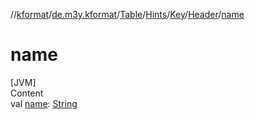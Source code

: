 //[kformat](../../../../../index.md)/[de.m3y.kformat](../../../../index.md)/[Table](../../../index.md)/[Hints](../../index.md)/[Key](../index.md)/[Header](index.md)/[name](name.md)



# name  
[JVM]  
Content  
val [name](name.md): [String](https://kotlinlang.org/api/latest/jvm/stdlib/kotlin/-string/index.html)  



